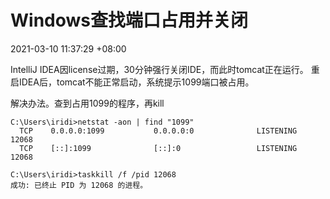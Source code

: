 # Windows查找端口占用并关闭

2021-03-10 11:37:29 +08:00

IntelliJ IDEA因license过期，30分钟强行关闭IDE，而此时tomcat正在运行。
重启IDEA后，tomcat不能正常启动，系统提示1099端口被占用。

解决办法。查到占用1099的程序，再kill

```text
C:\Users\iridi>netstat -aon | find "1099"
  TCP    0.0.0.0:1099           0.0.0.0:0              LISTENING       12068
  TCP    [::]:1099              [::]:0                 LISTENING       12068

C:\Users\iridi>taskkill /f /pid 12068
成功: 已终止 PID 为 12068 的进程。
```
